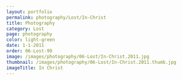 ```yaml
---
layout: portfolio
permalink: photography/Lost/In-Christ
title: Photography
category: Lost
page: photography
color: light-green
date: 1-1-2011
order: 06-Lost-99
image: /images/photography/06-Lost/In-Christ.2011.jpg
thumbnail: /images/photography/06-Lost/In-Christ.2011.thumb.jpg
imageTitle: In Christ
---
```

